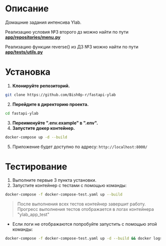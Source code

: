 <h1>Описание</h1>

Домашние задания интенсива Ylab.

Реализацию условия №3 второго дз можно найти по пути [**app/repositories/menu.py**](https://github.com/Bish0p-r/fastapi-ylab/blob/master/app/repositories/menu.py)

Реализацию функции reverse() из ДЗ №3  можно найти по пути [**app/tests/utils.py**](https://github.com/Bish0p-r/fastapi-ylab/blob/master/app/tests/utils.py)

<h1>Установка</h1>

1. **Клонируйте репозиторий.**
```bash
git clone https://github.com/Bish0p-r/fastapi-ylab
```
2. **Перейдите в директорию проекта.**
```bash
cd fastapi-ylab
```
3. **Переименуйте ".env.example" в ".env".**
4. **Запустите докер контейнер.**
```bash
docker-compose up -d --build
```
5. Приложение будет доступно по адресу: `http://localhost:8000/`

<h1>Тестирование</h1>

1. Выполните первые 3 пункта установки.
2. Запустите контейнер с тестами с помощью команды:
```bash
docker-compose -f docker-compose-test.yaml up --build
```
>После выполнения всех тестов контейнер завершит работу.
> Прогресс выполнения тестов отображается в логах контейнера "ylab_app_test"

* Если логи не отображаются попробуйте запустить с помощью этой команды:

```bash
docker-compose -f docker-compose-test.yaml up -d --build && docker logs --follow ylab_app_test
```
